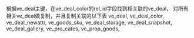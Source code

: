 根据ve_deal主键，在ve_deal_color的rel_id字段找到相关联的ve_deal，
对所有相关ve_deal做复制，并且复制关联的以下表
ve_deal,
ve_deal_color,
ve_deal_newattr,
ve_goods_sku,
ve_deal_storage,
ve_deal_snapshot,
ve_deal_gallery,
ve_pro_cates,
ve_prop_goods,
